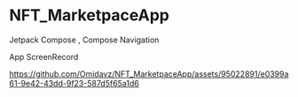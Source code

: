 # NFT_MarketpaceApp
Jetpack Compose , Compose Navigation 



App ScreenRecord 

https://github.com/Omidavz/NFT_MarketpaceApp/assets/95022891/e0399a61-9e42-43dd-9f23-587d5f65a1d6

